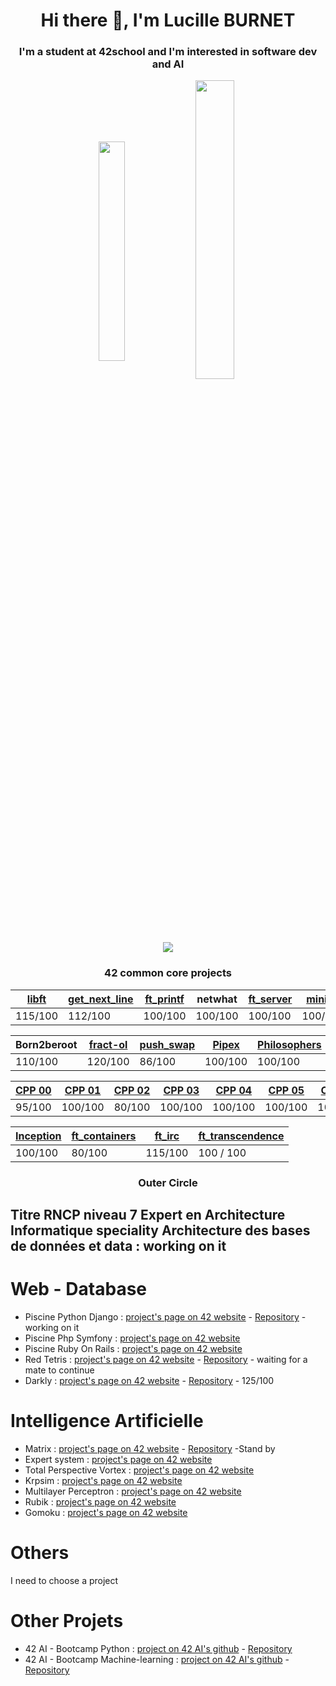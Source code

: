 <h1 align="center">Hi there 👋, I'm Lucille BURNET</h1>
<h3 align="center">I'm a student at 42school and I'm interested in software dev and AI</h3>

<p align="center"><img align="center" src="https://github-readme-stats.vercel.app/api/top-langs?username=aleyra&show_icons=true&locale=en&layout=compact" alt="" height="30%" width="29%"/>&nbsp;<img align="center" src="https://github-readme-stats.vercel.app/api?username=aleyra&show_icons=true&locale=en" alt="" height="35%" width="35%" /></p>

<p align="center"><img align="center" src="https://badge42.vercel.app/api/v2/cl1p78ilq003509ldje8uuiac/stats?cursusId=21&coalitionId=50"/></p>
<div align='center'>
  <h3>42 common core projects</h3>
  
|[libft](https://github.com/aleyra/Libft) | [get_next_line](https://github.com/aleyra/Get_Next_Line) | [ft_printf](https://github.com/aleyra/ft_printf) | netwhat | [ft_server](https://github.com/aleyra/ft_server) | [miniRT](https://github.com/aleyra/miniRT)|
|-----------|-----------|-----------|-----------|-----------|-----------|
|  115/100  |  112/100  |  100/100  |  100/100  |  100/100  |  100/100  |
  
|Born2beroot|[fract-ol](https://github.com/aleyra/fract-ol)|[push_swap](https://github.com/aleyra/Push_swap)| [Pipex](https://github.com/aleyra/Pipex)|[Philosophers](https://github.com/aleyra/Philosopher) | [minishell](https://github.com/aleyra/MiniShell) |
|-----------|-----------|-----------|-----------|-----------|-----------|
|  110/100  |  120/100  |  86/100  |  100/100   |  100/100  |  100/100  |

| [CPP 00](https://github.com/aleyra/CPP-Module-00) | [CPP 01](https://github.com/aleyra/CPP-Module-01) | [CPP 02](https://github.com/aleyra/CPP-Module-02) | [CPP 03](https://github.com/aleyra/CPP-Module-03) | [CPP 04](https://github.com/aleyra/CPP-Module-04) | [CPP 05](https://github.com/aleyra/CPP-Module-05) | [CPP 06](https://github.com/aleyra/CPP-Module-06) | [CPP 07](https://github.com/aleyra/CPP-Module-07) | [CPP 08](https://github.com/aleyra/CPP-Module-08) | 
|-------- | ------- | ------- | ------- | ------- | ------- | ------- | ------- | ------- |
| 95/100 | 100/100 | 80/100 | 100/100 | 100/100 | 100/100 | 100/100 | 100/100 | 100/100 |
  
|[Inception](https://github.com/aleyra/Inception)|[ft_containers](https://github.com/aleyra/ft_containers.git)|[ft_irc](https://github.com/aleyra/ft_irc)|[ft_transcendence](https://github.com/LetoGdT/transcendence)|
| ------------|------------|------------|------------|
| 100/100 | 80/100 | 115/100 | 100 / 100 |

</div>
<div>
  <h3 align="center">Outer Circle</h3>
  <h2>Titre RNCP niveau 7 Expert en Architecture Informatique speciality Architecture des bases de données et data : working on it</h2>
    <h1>Web - Database</h1>
    <ul>
      <li>Piscine Python Django : <a href="https://projects.intra.42.fr/projects/piscine-django">project's page on 42 website</a> - <a href="https://github.com/aleyra/Piscine-Django/tree/master">Repository</a> - working on it</li></li> 
      <li>Piscine Php Symfony : <a href="https://projects.intra.42.fr/projects/42cursus-piscine-php-symfony">project's page on 42 website</a></li>
      <li>Piscine Ruby On Rails : <a href="https://projects.intra.42.fr/projects/42cursus-piscine-ruby-on-rails">project's page on 42 website</a></li>
      <li>Red Tetris : <a href="https://projects.intra.42.fr/projects/42cursus-red-tetris">project's page on 42 website</a> - <a href="https://github.com/Tactoe/redtetris">Repository</a> - waiting for a mate to continue</li>
      <li>Darkly : <a href="https://projects.intra.42.fr/projects/42cursus-darkly">project's page on 42 website</a> - <a href="https://github.com/aleyra/Darkly">Repository</a> - 125/100</li>
    </ul>
    <h1>Intelligence Artificielle</h1>
    <ul>
      <li>Matrix : <a href="https://projects.intra.42.fr/projects/matrix">project's page on 42 website</a> - <a href="https://github.com/aleyra/Matrix">Repository</a> -Stand by</li>
      <li>Expert system : <a href="https://projects.intra.42.fr/projects/42cursus-expert-system">project's page on 42 website</a></li>
      <li>Total Perspective Vortex : <a href="https://projects.intra.42.fr/projects/42cursus-total-perspective-vortex">project's page on 42 website</a></li>
      <li>Krpsim : <a href="https://projects.intra.42.fr/projects/42cursus-krpsim">project's page on 42 website</a></li>
      <li>Multilayer Perceptron : <a href="https://projects.intra.42.fr/projects/42cursus-multilayer-perceptron">project's page on 42 website</a></li>
      <li>Rubik : <a href="https://projects.intra.42.fr/projects/42cursus-rubik">project's page on 42 website</a></li>
      <li>Gomoku : <a href="https://projects.intra.42.fr/projects/42cursus-gomoku">project's page on 42 website</a></li>
    </ul>
    <h1>Others</h1>
    I need to choose a project
  </div>
  <div>
    <h1>Other Projets</h1>
    <ul>
      <li>42 AI - Bootcamp Python : <a href="https://github.com/42-AI/bootcamp_python/releases">project on 42 AI's github<a> - <a href="https://github.com/aleyra/42IA_bootcamp_python">Repository</a></li>
      <li>42 AI - Bootcamp Machine-learning : <a href="https://github.com/42-AI/bootcamp_machine-learning/releases">project on 42 AI's github<a> - <a href="https://github.com/aleyra/42IA_bootcamp_machine-learning">Repository</a></li>
    </ul>
  </div>
</div>
<!--
**aleyra/aleyra** is a ✨ _special_ ✨ repository because its `README.md` (this file) appears on your GitHub profile.

Here are some ideas to get you started:

- 🔭 I’m currently working on ...
- 🌱 I’m currently learning ...
- 👯 I’m looking to collaborate on ...
- 🤔 I’m looking for help with ...
- 💬 Ask me about ...
- 📫 How to reach me: ...
- 😄 Pronouns: ...
- ⚡ Fun fact: ...
-->
